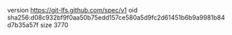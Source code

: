 version https://git-lfs.github.com/spec/v1
oid sha256:d08c932bf9f0aa50b75edd157ce580a5d9fc2d61451b6b9a9981b84d7b35a57f
size 3770
